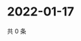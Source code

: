 # 2022-01-17

共 0 条

<!-- BEGIN WEIBO -->
<!-- 最后更新时间 Mon Jan 17 2022 14:12:02 GMT+0800 (China Standard Time) -->

<!-- END WEIBO -->
